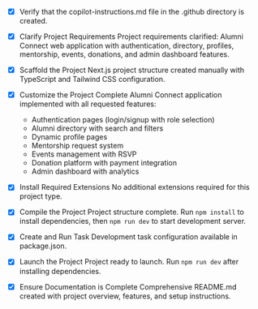 <!-- Use this file to provide workspace-specific custom instructions to Copilot. For more details, visit https://code.visualstudio.com/docs/copilot/copilot-customization#_use-a-githubcopilotinstructionsmd-file -->
- [x] Verify that the copilot-instructions.md file in the .github directory is created.

- [x] Clarify Project Requirements
	Project requirements clarified: Alumni Connect web application with authentication, directory, profiles, mentorship, events, donations, and admin dashboard features.

- [x] Scaffold the Project
	Next.js project structure created manually with TypeScript and Tailwind CSS configuration.

- [x] Customize the Project
	Complete Alumni Connect application implemented with all requested features:
	- Authentication pages (login/signup with role selection)
	- Alumni directory with search and filters  
	- Dynamic profile pages
	- Mentorship request system
	- Events management with RSVP
	- Donation platform with payment integration
	- Admin dashboard with analytics

- [x] Install Required Extensions
	No additional extensions required for this project type.

- [x] Compile the Project
	Project structure complete. Run `npm install` to install dependencies, then `npm run dev` to start development server.

- [x] Create and Run Task
	Development task configuration available in package.json.

- [x] Launch the Project
	Project ready to launch. Run `npm run dev` after installing dependencies.

- [x] Ensure Documentation is Complete
	Comprehensive README.md created with project overview, features, and setup instructions.
